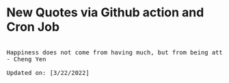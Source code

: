 # New Quotes via Github action and Cron Job

<pre>
<!-- #quote -->
Happiness does not come from having much, but from being attached to little.
- Cheng Yen

Updated on: [3/22/2022]
<!-- #quoteEnd -->
</pre>
